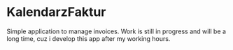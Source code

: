 # KalendarzFaktur
Simple application to manage invoices. Work is still in progress and will be a long time, cuz i develop this app after my working hours.
